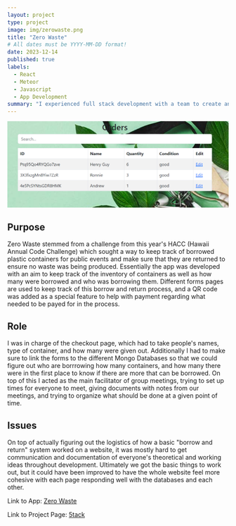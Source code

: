 ```yaml
---
layout: project
type: project
image: img/zerowaste.png
title: "Zero Waste"
# All dates must be YYYY-MM-DD format!
date: 2023-12-14
published: true
labels:
  - React
  - Meteor
  - Javascript
  - App Development
summary: "I experienced full stack development with a team to create an app that keeps track of borrowed plastic containers"
---
```


<img class="" src="../img/listorder.png">

## Purpose
Zero Waste stemmed from a challenge from this year's HACC (Hawaii Annual Code Challenge) which sought a way to keep track of borrowed plastic containers for public events and make sure that they are returned to ensure no waste was being produced. Essentially the app was developed with an aim to keep track of the inventory of containers as well as how many were borrowed and who was borrowing them.  Different forms pages are used to keep track of this borrow and return process, and a QR code was added as a special feature to help with payment regarding what needed to be payed for in the process.

## Role
I was in charge of the checkout page, which had to take people's names, type of container, and how many were given out.  Additionally I had to make sure to link the forms to the different Mongo Databases so that we could figure out who are borrrowing how many containers, and how many there were in the first place to know if there are more that can be borrowed. On top of this I acted as the main facilitator of group meetings, trying to set up times for everyone to meet, giving documents with notes from our meetings, and trying to organize what should be done at a given point of time.

## Issues 
On top of actually figuring out the logistics of how a basic "borrow and return" system worked on a website, it was mostly hard to get communication and documentation of everyone's theoretical and working ideas throughout development.  Ultimately we got the basic things to work out, but it could have been improved to have the whole website feel more cohesive with each page responding well with the databases and each other.

Link to App:
[Zero Waste](https://n0-waste.xyz/)


Link to Project Page:
[5tack](https://5stack.github.io/)

